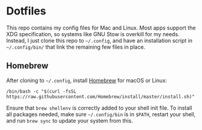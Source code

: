 # Dotfiles
This repo contains my config files for Mac and Linux. Most apps support
the XDG specification, so systems like GNU Stow is overkill for my needs.
Instead, I just clone this repo to `~/.config`, and have an installation
script in `~/.config/bin/` that link the remaining few files in place.

## Homebrew
After cloning to `~/.config`, install [Homebrew][1] for macOS or Linux:

    /bin/bash -c "$(curl -fsSL https://raw.githubusercontent.com/Homebrew/install/master/install.sh)"

Ensure that `brew shellenv` is correctly added to your shell init file.
To install all packages needed, make sure `~/.config/bin` is in `$PATH`,
restart your shell, and run `brew sync` to update your system from this.

[1]: https://brew.sh/
